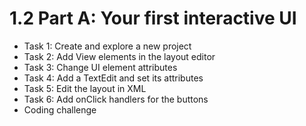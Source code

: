 # 1.2 Part A: Your first interactive UI

* Task 1: Create and explore a new project
* Task 2: Add View elements in the layout editor
* Task 3: Change UI element attributes
* Task 4: Add a TextEdit and set its attributes
* Task 5: Edit the layout in XML
* Task 6: Add onClick handlers for the buttons
* Coding challenge

